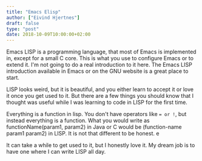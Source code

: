 ```yaml
---
title: "Emacs Elisp"
author: ["Eivind Hjertnes"]
draft: false
type: "post"
date: 2018-10-09T10:00:00+02:00
---
```


Emacs LISP is a programming language, that most of Emacs is implemented
in, except for a small C core. This is what you use to configure Emacs
or to extend it. I'm not going to do a real introduction to it here. The
Emacs LISP introduction available in Emacs or on the GNU website is a
great place to start.

LISP looks weird, but it is beautiful, and you either learn to accept it
or love it once you get used to it. But there are a few things you
should know that I thought was useful while I was learning to code in
LISP for the first time.

Everything is a function in lisp. You don't have operators like `= or
!`, but instead everything is a function. What you would write as
functionName(param1, param2) in Java or C would be (function-name param1
param2) in LISP. It is not that different to be honest. e

It can take a while to get used to it, but I honestly love it. My dream
job is to have one where I can write LISP all day.
